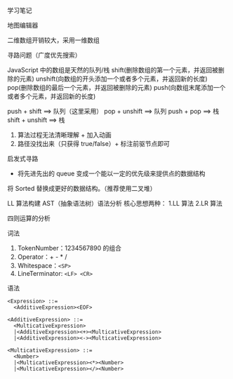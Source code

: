 学习笔记

地图编辑器

二维数组开销较大，采用一维数组

寻路问题（广度优先搜索）

JavaScript 中的数组是天然的队列/栈
shift(删除数组的第一个元素，并返回被删除的元素)
unshift(向数组的开头添加一个或者多个元素，并返回新的长度)
pop(删除数组的最后一个元素，并返回被删除的元素)
push(向数组末尾添加一个或者多个元素，并返回新的长度)

push + shift ==> 队列（这里采用）
pop + unshift ==> 队列
push + pop ==> 栈
shift + unshift ==> 栈

1. 算法过程无法清晰理解 + 加入动画
2. 路径没找出来（只获得 true/false）+ 标注前驱节点即可

启发式寻路

- 将先进先出的 queue 变成一个能以一定的优先级来提供点的数据结构

将 Sorted 替换成更好的数据结构。（推荐使用二叉堆）

LL 算法构建 AST（抽象语法树）语法分析
核心思想两种：
1.LL 算法
2.LR 算法

四则运算的分析

词法

1. TokenNumber：1234567890 的组合
2. Operator：+ - \* /
3. Whitespace：`<SP>`
4. LineTerminator: `<LF> <CR>`

语法

```
<Expression> ::=
  <AdditiveExpression><EOF>

<AdditiveExpression> ::=
  <MulticativeExpression>
  |<AdditiveExpression><+><MulticativeExpression>
  |<AdditiveExpression><-><MulticativeExpression>

<MulticativeExpression> ::=
  <Number>
  |<MulticativeExpression><*><Number>
  |<MulticativeExpression></><Number>
```
